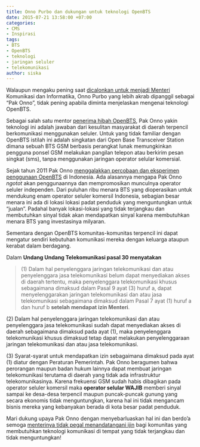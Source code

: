 ```yaml
---
title: Onno Purbo dan dukungan untuk teknologi OpenBTS
date: 2015-07-21 13:58:00 +07:00
categories:
- CMS
- Inspirasi
tags:
- BTS
- OpenBTS
- teknologi
- jaringan seluler
- telekomunikasi
author: siska
---
```


Walaupun mengaku pening saat [dicalonkan untuk menjadi Menteri](http://tekno.kompas.com/read/2014/07/26/15050027/Masuk.Bursa.Menkominfo.Ini.Kata.Onno.W.Purbo) Komunikasi dan Informatika, Onno Purbo yang lebih akrab dipanggil sebagai “Pak Onno”, tidak pening apabila diminta menjelaskan mengenai teknologi OpenBTS.

Sebagai salah satu mentor [penerima hibah OpenBTS](http://ciptamedia.org/hibah/121-pengadaan-pusat-training-wireless-cellular-network-berbasis-openbts-2/), Pak Onno yakin teknologi ini adalah jawaban dari kesulitan masyarakat di daerah terpencil berkomunikasi menggunakan seluler. Untuk yang tidak familiar dengan OpenBTS istilah ini adalah singkatan dari Open Base Transceiver Station dimana sebuah BTS GSM berbasis perangkat lunak memungkinkan pengguna ponsel GSM melakukan pangilan telepon atau berkirim pesan singkat (sms), tanpa menggunakan jaringan operator selular komersial.

Sejak tahun 2011 Pak Onno [menggalakkan percobaan dan eksperimen penggunaan OpenBTS](http://tekno.kompas.com/read/2011/12/27/10461448/dasar-dasar.merakit.openbts.ala.onno.purbo) di Indonesia. Ada alasannya mengapa Pak Onno *ngotot* akan penggunaannya dan mempromosikan munculnya operator seluler independen. Dari puluhan ribu menara BTS yang dioperasikan untuk mendukung enam operator seluler komersil Indonesia, sebagian besar menara ini ada di lokasi lokasi padat penduduk yang menguntungkan untuk “jualan”. Padahal banyak lokasi-lokasi yang tidak terjangkau dan membutuhkan sinyal tidak akan mendapatkan sinyal karena membutuhkan menara BTS yang investasinya milyaran.

Sementara dengan OpenBTS komunitas-komunitas terpencil ini dapat mengatur sendiri kebutuhan komunikasi mereka dengan keluarga ataupun kerabat dalam berdagang.

Dalam **Undang Undang Telekomunikasi pasal 30 menyatakan**

> (1) Dalam hal penyelenggara jaringan telekomunikasi dan atau penyelenggara jasa telekomunikasi belum dapat menyediakan akses di daerah tertentu, maka penyelenggara telekomunikasi khusus sebagaimana dimaksud dalam Pasal 9 ayat (3) huruf a, dapat menyelenggarakan jaringan telekomunikasi dan atau jasa telekomunikasi sebagaimana dimaksud dalam Pasal 7 ayat (1) huruf a dan huruf b **setelah mendapat izin Menteri**.

(2) Dalam hal penyelenggara jaringan telekomunikasi dan atau penyelenggara jasa telekomunikasi sudah dapat menyediakan akses di daerah sebagaimana dimaksud pada ayat (1), maka penyelenggara telekomunikasi khusus dimaksud tetap dapat melakukan penyelenggaraan jaringan telekomunikasi dan atau jasa telekomunikasi.

(3) Syarat-syarat untuk mendapatkan izin sebagaimana dimaksud pada ayat (1) diatur dengan Peraturan Pemerintah.
Pak Onno beragumen bahwa perorangan maupun badan hukum lainnya dapat membuat jaringan telekomunikasi terutama di daerah yang tidak ada infrastruktur telekomunikasinya. Karena frekuensi GSM sudah habis dibagikan pada operator seluler komersil maka **operator selular WAJIB** memberi sinyal sampai ke desa-desa terpencil maupun puncak-puncak gunung yang secara ekonomis tidak menguntungkan, karena hal ini tidak mengancam bisnis mereka yang kebanyakan berada di kota besar padat penduduk.

Mari dukung upaya Pak Onno dengan menyebarluaskan hal ini dan berdo’a semoga [menterinya tidak pegal menandatangani ijin](http://opensource.telkomspeedy.com/wiki/index.php/Siapa_Bilang_OpenBTS_Ilegal%3F) bagi komunitas yang membutuhkan teknologi komunikasi di tempat yang tidak terjangkau dan tidak menguntungkan!